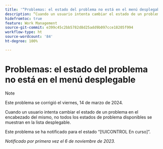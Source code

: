 ```yaml
---
title: '“Problemas: el estado del problema no está en el menú desplegable”'
description: “Cuando un usuario intenta cambiar el estado de un problema en el encabezado del mismo, no se muestran todos los estados de problema disponibles en la lista desplegable”.
hidefromtoc: true
feature: Work Management
source-git-commit: e399c45c2bb5782d8d25add9b097cce18205f994
workflow-type: ht
source-wordcount: '84'
ht-degree: 100%

---
```



# Problemas: el estado del problema no está en el menú desplegable

>[!NOTE]
>
>Este problema se corrigió el viernes, 14 de marzo de 2024.

Cuando un usuario intenta cambiar el estado de un problema en el encabezado del mismo, no todos los estados de problema disponibles se muestran en la lista desplegable.

Este problema se ha notificado para el estado “[!UICONTROL En curso]”.

_Notificado por primera vez el 6 de noviembre de 2023._
